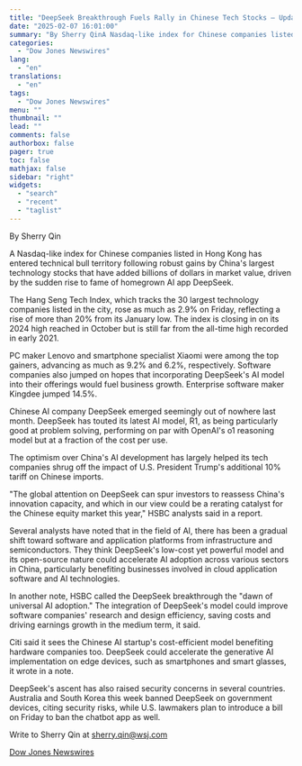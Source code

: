 ```yaml
---
title: "DeepSeek Breakthrough Fuels Rally in Chinese Tech Stocks — Update"
date: "2025-02-07 16:01:00"
summary: "By Sherry QinA Nasdaq-like index for Chinese companies listed in Hong Kong has entered technical bull territory following robust gains by China's largest technology stocks that have added billions of dollars in market value, driven by the sudden rise to fame of homegrown AI app DeepSeek.The Hang Seng Tech Index,..."
categories:
  - "Dow Jones Newswires"
lang:
  - "en"
translations:
  - "en"
tags:
  - "Dow Jones Newswires"
menu: ""
thumbnail: ""
lead: ""
comments: false
authorbox: false
pager: true
toc: false
mathjax: false
sidebar: "right"
widgets:
  - "search"
  - "recent"
  - "taglist"
---
```


By Sherry Qin

A Nasdaq-like index for Chinese companies listed in Hong Kong has entered technical bull territory following robust gains by China's largest technology stocks that have added billions of dollars in market value, driven by the sudden rise to fame of homegrown AI app DeepSeek.

The Hang Seng Tech Index, which tracks the 30 largest technology companies listed in the city, rose as much as 2.9% on Friday, reflecting a rise of more than 20% from its January low. The index is closing in on its 2024 high reached in October but is still far from the all-time high recorded in early 2021.

PC maker Lenovo and smartphone specialist Xiaomi were among the top gainers, advancing as much as 9.2% and 6.2%, respectively. Software companies also jumped on hopes that incorporating DeepSeek's AI model into their offerings would fuel business growth. Enterprise software maker Kingdee jumped 14.5%.

Chinese AI company DeepSeek emerged seemingly out of nowhere last month. DeepSeek has touted its latest AI model, R1, as being particularly good at problem solving, performing on par with OpenAI's o1 reasoning model but at a fraction of the cost per use.

The optimism over China's AI development has largely helped its tech companies shrug off the impact of U.S. President Trump's additional 10% tariff on Chinese imports.

"The global attention on DeepSeek can spur investors to reassess China's innovation capacity, and which in our view could be a rerating catalyst for the Chinese equity market this year," HSBC analysts said in a report.

Several analysts have noted that in the field of AI, there has been a gradual shift toward software and application platforms from infrastructure and semiconductors. They think DeepSeek's low-cost yet powerful model and its open-source nature could accelerate AI adoption across various sectors in China, particularly benefiting businesses involved in cloud application software and AI technologies.

In another note, HSBC called the DeepSeek breakthrough the "dawn of universal AI adoption." The integration of DeepSeek's model could improve software companies' research and design efficiency, saving costs and driving earnings growth in the medium term, it said.

Citi said it sees the Chinese AI startup's cost-efficient model benefiting hardware companies too. DeepSeek could accelerate the generative AI implementation on edge devices, such as smartphones and smart glasses, it wrote in a note.

DeepSeek's ascent has also raised security concerns in several countries. Australia and South Korea this week banned DeepSeek on government devices, citing security risks, while U.S. lawmakers plan to introduce a bill on Friday to ban the chatbot app as well.

Write to Sherry Qin at sherry.qin@wsj.com

[Dow Jones Newswires](https://www.tradingview.com/news/DJN_DN20250207003112:0-deepseek-breakthrough-fuels-rally-in-chinese-tech-stocks-update/)
